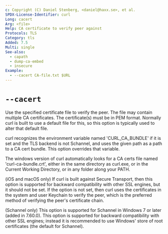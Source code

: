 ```yaml
---
c: Copyright (C) Daniel Stenberg, <daniel@haxx.se>, et al.
SPDX-License-Identifier: curl
Long: cacert
Arg: <file>
Help: CA certificate to verify peer against
Protocols: TLS
Category: tls
Added: 7.5
Multi: single
See-also:
  - capath
  - dump-ca-embed
  - insecure
Example:
  - --cacert CA-file.txt $URL
---
```


# `--cacert`

Use the specified certificate file to verify the peer. The file may contain
multiple CA certificates. The certificate(s) must be in PEM format. Normally
curl is built to use a default file for this, so this option is typically used
to alter that default file.

curl recognizes the environment variable named 'CURL_CA_BUNDLE' if it is set
and the TLS backend is not Schannel, and uses the given path as a path to a CA
cert bundle. This option overrides that variable.

The windows version of curl automatically looks for a CA certs file named
'curl-ca-bundle.crt', either in the same directory as curl.exe, or in the
Current Working Directory, or in any folder along your PATH.

(iOS and macOS only) If curl is built against Secure Transport, then this
option is supported for backward compatibility with other SSL engines, but it
should not be set. If the option is not set, then curl uses the certificates
in the system and user Keychain to verify the peer, which is the preferred
method of verifying the peer's certificate chain.

(Schannel only) This option is supported for Schannel in Windows 7 or later
(added in 7.60.0). This option is supported for backward compatibility with
other SSL engines; instead it is recommended to use Windows' store of root
certificates (the default for Schannel).
